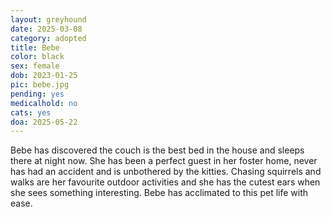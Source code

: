 ```yaml
---
layout: greyhound
date: 2025-03-08
category: adopted
title: Bebe
color: black
sex: female
dob: 2023-01-25
pic: bebe.jpg
pending: yes
medicalhold: no
cats: yes
doa: 2025-05-22
---
```


Bebe has discovered the couch is the best bed in the house and sleeps there at night now.  She has been a perfect guest in her foster home, never has had an accident and is unbothered by the kitties.  Chasing squirrels and walks are her favourite outdoor activities and she has the cutest ears when she sees something interesting.  Bebe has acclimated to this pet life with ease.
